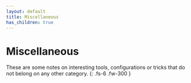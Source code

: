 ```yaml
---
layout: default
title: Miscellaneous
has_children: true
---
```


# Miscellaneous

These are some notes on interesting tools, configurations or tricks that do not belong on any other category.
{: .fs-6 .fw-300 }

